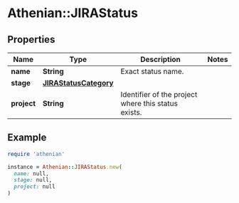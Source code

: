 # Athenian::JIRAStatus

## Properties

| Name | Type | Description | Notes |
| ---- | ---- | ----------- | ----- |
| **name** | **String** | Exact status name. |  |
| **stage** | [**JIRAStatusCategory**](JIRAStatusCategory.md) |  |  |
| **project** | **String** | Identifier of the project where this status exists. |  |

## Example

```ruby
require 'athenian'

instance = Athenian::JIRAStatus.new(
  name: null,
  stage: null,
  project: null
)
```

